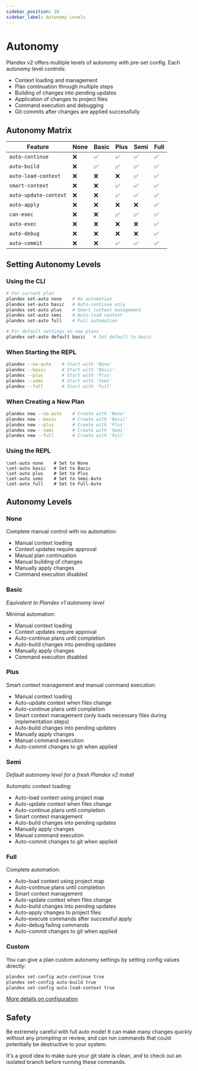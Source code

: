 ```yaml
---
sidebar_position: 10
sidebar_label: Autonomy Levels
---
```


# Autonomy

Plandex v2 offers multiple levels of autonomy with pre-set config. Each autonomy level controls:

- Context loading and management
- Plan continuation through multiple steps
- Building of changes into pending updates
- Application of changes to project files
- Command execution and debugging
- Git commits after changes are applied successfully

## Autonomy Matrix

| Feature               | None | Basic | Plus | Semi | Full |
| --------------------- | ---- | ----- | ---- | ---- | ---- |
| `auto-continue`       | ❌   | ✅    | ✅   | ✅   | ✅   |
| `auto-build`          | ❌   | ✅    | ✅   | ✅   | ✅   |
| `auto-load-context`   | ❌   | ❌    | ❌   | ✅   | ✅   |
| `smart-context`       | ❌   | ❌    | ✅   | ✅   | ✅   |
| `auto-update-context` | ❌   | ❌    | ✅   | ✅   | ✅   |
| `auto-apply`          | ❌   | ❌    | ❌   | ❌   | ✅   |
| `can-exec`            | ❌   | ❌    | ✅   | ✅   | ✅   |
| `auto-exec`           | ❌   | ❌    | ❌   | ❌   | ✅   |
| `auto-debug`          | ❌   | ❌    | ❌   | ❌   | ✅   |
| `auto-commit`         | ❌   | ❌    | ✅   | ✅   | ✅   |

## Setting Autonomy Levels

### Using the CLI

```bash
# For current plan
plandex set-auto none    # No automation
plandex set-auto basic   # Auto-continue only
plandex set-auto plus    # Smart context management
plandex set-auto semi    # Auto-load context
plandex set-auto full    # Full automation

# For default settings on new plans
plandex set-auto default basic   # Set default to basic
```

### When Starting the REPL

```bash
plandex --no-auto    # Start with 'None'
plandex --basic      # Start with 'Basic'
plandex --plus       # Start with 'Plus'
plandex --semi       # Start with 'Semi'
plandex --full       # Start with 'Full'
```

### When Creating a New Plan

```bash
plandex new --no-auto    # Create with 'None'
plandex new --basic      # Create with 'Basic'
plandex new --plus       # Create with 'Plus'
plandex new --semi       # Create with 'Semi'
plandex new --full       # Create with 'Full'
```

### Using the REPL

```
\set-auto none    # Set to None
\set-auto basic   # Set to Basic
\set-auto plus    # Set to Plus
\set-auto semi    # Set to Semi-Auto
\set-auto full    # Set to Full-Auto
```

## Autonomy Levels

### None

Complete manual control with no automation:

- Manual context loading
- Context updates require approval
- Manual plan continuation
- Manual building of changes
- Manually apply changes
- Command execution disabled

### Basic

_Equivalent to Plandex v1 autonomy level_

Minimal automation:

- Manual context loading
- Context updates require approval
- Auto-continue plans until completion
- Auto-build changes into pending updates
- Manually apply changes
- Command execution disabled

### Plus

Smart context management and manual command execution:

- Manual context loading
- Auto-update context when files change
- Auto-continue plans until completion
- Smart context management (only loads necessary files during implementation steps)
- Auto-build changes into pending updates
- Manually apply changes
- Manual command execution
- Auto-commit changes to git when applied

### Semi

_Default autonomy level for a fresh Plandex v2 install_

Automatic context loading:

- Auto-load context using project map
- Auto-update context when files change
- Auto-continue plans until completion
- Smart context management
- Auto-build changes into pending updates
- Manually apply changes
- Manual command execution
- Auto-commit changes to git when applied

### Full

Complete automation:

- Auto-load context using project map
- Auto-continue plans until completion
- Smart context management
- Auto-update context when files change
- Auto-build changes into pending updates
- Auto-apply changes to project files
- Auto-execute commands after successful apply
- Auto-debug failing commands
- Auto-commit changes to git when applied

### Custom

You can give a plan custom autonomy settings by setting config values directly:

```bash
plandex set-config auto-continue true
plandex set-config auto-build true
plandex set-config auto-load-context true
```

[More details on configuration](./configuration.md)

## Safety

Be extremely careful with full auto mode! It can make many changes quickly without any prompting or review, and can run commands that could potentially be destructive to your system.

It's a good idea to make sure your git state is clean, and to check out an isolated branch before running these commands.
